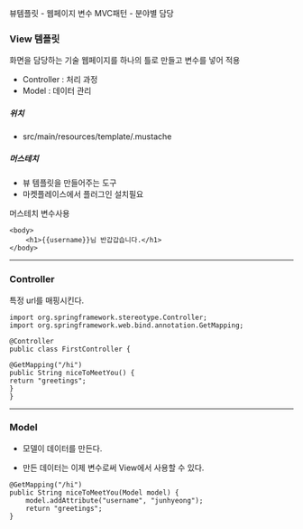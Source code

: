 뷰템플릿 - 웹페이지 변수
MVC패턴 - 분야별 담당

### View 템플릿

화면을 담당하는 기술
웹페이지를 하나의 틀로 만들고 변수를 넣어 적용
- Controller : 처리 과정 
- Model : 데이터 관리

##### 위치 
- src/main/resources/template/.mustache

##### 머스테치
- 뷰 템플릿을 만들어주는 도구
- 마켓플레이스에서 플러그인 설치필요 

머스테치 변수사용
```
<body>  
	<h1>{{username}}님 반갑갑습니다.</h1>  
</body>
```

---
### Controller

특정 url를 매핑시킨다.

```
import org.springframework.stereotype.Controller;  
import org.springframework.web.bind.annotation.GetMapping;  
  
@Controller  
public class FirstController {  
  
@GetMapping("/hi")  
public String niceToMeetYou() {  
return "greetings";  
}  
}
```

---
### Model

- 모델이 데이터를 만든다. 

- 만든 데이터는 이제 변수로써 View에서 사용할 수 있다.

```  
@GetMapping("/hi")  
public String niceToMeetYou(Model model) {  
	model.addAttribute("username", "junhyeong");  
	return "greetings";  
}
```

